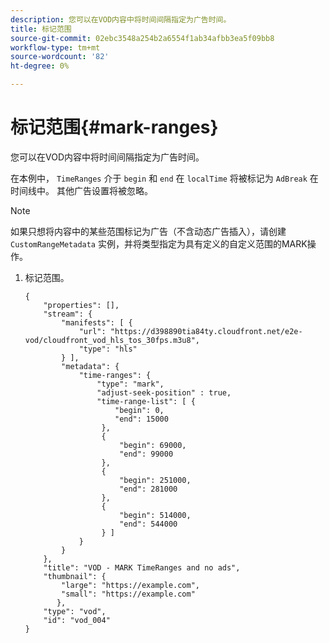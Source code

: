 ```yaml
---
description: 您可以在VOD内容中将时间间隔指定为广告时间。
title: 标记范围
source-git-commit: 02ebc3548a254b2a6554f1ab34afbb3ea5f09bb8
workflow-type: tm+mt
source-wordcount: '82'
ht-degree: 0%

---
```


# 标记范围{#mark-ranges}

您可以在VOD内容中将时间间隔指定为广告时间。

在本例中， `TimeRanges` 介于 `begin` 和 `end` 在 `localTime` 将被标记为 `AdBreak` 在时间线中。 其他广告设置将被忽略。

>[!NOTE]
>
>如果只想将内容中的某些范围标记为广告（不含动态广告插入），请创建 `CustomRangeMetadata` 实例，并将类型指定为具有定义的自定义范围的MARK操作。

1. 标记范围。

   ```
   {   
       "properties": [],
       "stream": {
           "manifests": [ {
               "url": "https://d398890tia84ty.cloudfront.net/e2e-vod/cloudfront_vod_hls_tos_30fps.m3u8",
               "type": "hls"
           } ],
           "metadata": {
               "time-ranges": {
                   "type": "mark",
                   "adjust-seek-position" : true,   
                   "time-range-list": [ {
                       "begin": 0,
                       "end": 15000
                    },
                    {
                        "begin": 69000,
                        "end": 99000
                    },
                    {
                        "begin": 251000,
                        "end": 281000
                    },
                    {
                        "begin": 514000,
                        "end": 544000
                    } ]
               }
           }           
       },   
       "title": "VOD - MARK TimeRanges and no ads",
       "thumbnail": {
           "large": "https://example.com",
           "small": "https://example.com"
          },
       "type": "vod",
       "id": "vod_004"
   }
   ```
